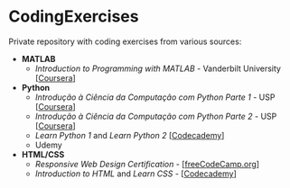 # CodingExercises
Private repository with coding exercises from various sources:

- **MATLAB**
  - _Introduction to Programming with MATLAB_ - Vanderbilt University [[Coursera](https://www.coursera.org/learn/matlab)]
- **Python**
  - _Introdução à Ciência da Computação com Python Parte 1_ - USP [[Coursera](https://www.coursera.org/learn/ciencia-computacao-python-conceitos)]
  - _Introdução à Ciência da Computação com Python Parte 2_ - USP [[Coursera](https://www.coursera.org/learn/ciencia-computacao-python-conceitos-2)]
  - _Learn Python 1_ and _Learn Python 2_ [[Codecademy](https://www.codecademy.com/catalog/language/python)]
  - Udemy
- **HTML/CSS**
  - _Responsive Web Design Certification_ - [[freeCodeCamp.org](https://www.freecodecamp.org/learn)]
  - _Introduction to HTML_ and _Learn CSS_ - [[Codecademy](https://www.codecademy.com/catalog/language/html-css)]
